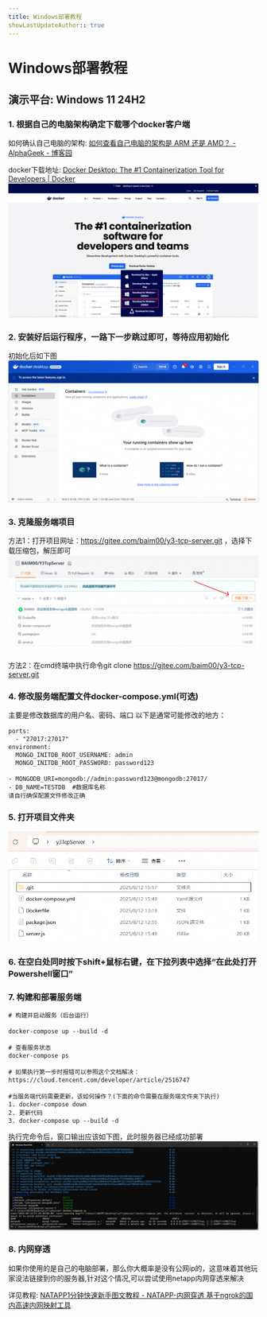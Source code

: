 ```yaml
---
title: Windows部署教程
showLastUpdateAuthor:: true
---
```

# Windows部署教程
## 演示平台: Windows 11 24H2
### 1. 根据自己的电脑架构确定下载哪个docker客户端
如何确认自己电脑的架构: [如何查看自己电脑的架构是 ARM 还是 AMD？ - AlphaGeek - 博客园](https://www.cnblogs.com/geekbruce/articles/18554682)

docker下载地址: [Docker Desktop: The #1 Containerization Tool for Developers | Docker](https://www.docker.com/products/docker-desktop/)
![img](../img/docker下载页面.png)

### 2. 安装好后运行程序，一路下一步跳过即可，等待应用初始化
初始化后如下图
![img](../img/docker初始化页面.png)
### 3. 克隆服务端项目
   方法1：打开项目网址：https://gitee.com/baim00/y3-tcp-server.git ，选择下载压缩包，解压即可
    ![img](../img/下载服务端项目压缩包.png)
   
   方法2：在cmd终端中执行命令git clone https://gitee.com/baim00/y3-tcp-server.git

### 4. 修改服务端配置文件docker-compose.yml(可选)
主要是修改数据库的用户名、密码、端口
以下是通常可能修改的地方：
```
ports:
  - "27017:27017"
environment:
  MONGO_INITDB_ROOT_USERNAME: admin
  MONGO_INITDB_ROOT_PASSWORD: password123

- MONGODB_URI=mongodb://admin:password123@mongodb:27017/
- DB_NAME=TESTDB  #数据库名称
请自行确保配置文件修改正确
```
### 5. 打开项目文件夹
![img](../img/服务端项目文件夹.png)
### 6. 在空白处同时按下shift+鼠标右键，在下拉列表中选择“在此处打开Powershell窗口”
### 7. 构建和部署服务端
```
# 构建并启动服务（后台运行）

docker-compose up --build -d

# 查看服务状态
docker-compose ps

# 如果执行第一步时报错可以参照这个文档解决：https://cloud.tencent.com/developer/article/2516747

#当服务端代码需要更新，该如何操作？(下面的命令需要在服务端文件夹下执行)
1. docker-compose down
2. 更新代码
3. docker-compose up --build -d
```
执行完命令后，窗口输出应该如下图，此时服务器已经成功部署
![img](../img/windows成功部署.png)
### 8. 内网穿透
   如果你使用的是自己的电脑部署，那么你大概率是没有公网ip的，这意味着其他玩家没法链接到你的服务器,针对这个情况,可以尝试使用netapp内网穿透来解决

   详见教程: [NATAPP1分钟快速新手图文教程 - NATAPP-内网穿透 基于ngrok的国内高速内网映射工具](https://natapp.cn/article/natapp_newbie)